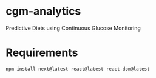 # cgm-analytics
Predictive Diets using Continuous Glucose Monitoring 

# Requirements
```
npm install next@latest react@latest react-dom@latest
```
